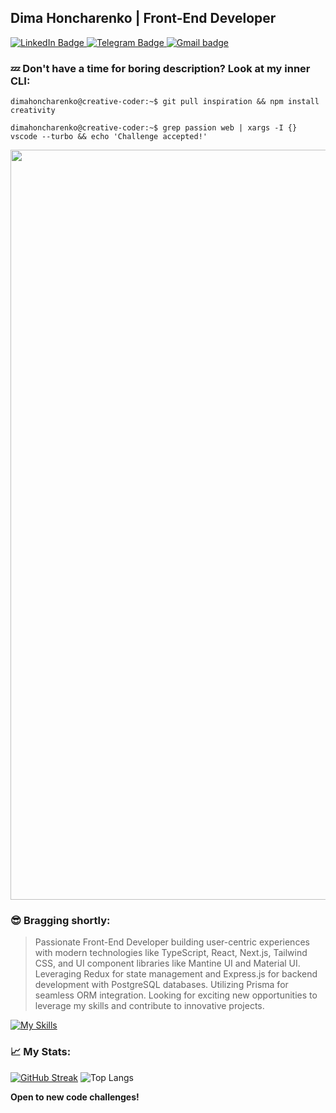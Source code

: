 ## Dima Honcharenko | Front-End Developer  <img src="https://media.giphy.com/media/v1.Y2lkPTc5MGI3NjExdGY2M2VtNjdzZm05ZnY1cWk4dWJrbTNldzBzYTEwYWoxOTRyb2IxdCZlcD12MV9pbnRlcm5hbF9naWZfYnlfaWQmY3Q9Zw/26n7b7PjSOZJwVCmY/giphy.gif" height="15px" alt="" />
<div id="badges">
  <a href="https://www.linkedin.com/in/dimahoncharenko-33a9a3218/">
    <img src="https://img.shields.io/badge/Linkedin-%230077B5.svg?logo=linkedin&logoColor=white" alt="LinkedIn Badge"/>
  </a>
  <a href="https://t.me/Dima_honcharenko_2001">
    <img src="https://img.shields.io/badge/Telegram-blue?logo=telegram" alt="Telegram Badge"/>
  </a>
  <a href="mailto:d.goncharenko.man@gmail.com">
    <img src="https://img.shields.io/badge/Gmail-D14836?logo=gmail&logoColor=white"/ alt="Gmail badge">
  </a>
</div>

### :zzz: Don't have a time for boring description? Look at my inner CLI:
<p><code>dimahoncharenko@creative-coder:~$ git pull inspiration && npm install creativity</code></p>
<p><code>dimahoncharenko@creative-coder:~$ grep passion web | xargs -I {} vscode --turbo && echo 'Challenge accepted!'</code></p>

<div id="header" align="center">
  <img src="https://media.giphy.com/media/v1.Y2lkPTc5MGI3NjExbW0ybzQ0ZDk0eGp1eGs3NWhoODk3MXQ2ZjE5b3JzMHh2azN0bmhiOSZlcD12MV9pbnRlcm5hbF9naWZfYnlfaWQmY3Q9Zw/55cX2zvcUP1vMlNIMF/giphy.gif" width="1200"/>
</div>

### :sunglasses: Bragging shortly:
<blockquote>Passionate Front-End Developer building user-centric experiences with modern technologies like TypeScript, React, Next.js, Tailwind CSS, and UI component libraries like Mantine UI and Material UI. Leveraging Redux for state management and Express.js for backend development with PostgreSQL databases. Utilizing Prisma for seamless ORM integration. Looking for exciting new opportunities to leverage my skills and contribute to innovative projects.</blockquote>

[![My Skills](https://skillicons.dev/icons?i=js,html,css,express,firebase,github,gcp,nextjs,nodejs,postgres,react,tailwind,ts,vite,vscode,webpack,wordpress)](https://skillicons.dev)

### :chart_with_upwards_trend: My Stats:
[![GitHub Streak](https://github-readme-streak-stats.herokuapp.com?user=dimahoncharenko&theme=transparent)](https://git.io/streak-stats)
![Top Langs](https://github-readme-stats.vercel.app/api/top-langs/?username=dimahoncharenko&layout=compact)


**Open to new code challenges!**
